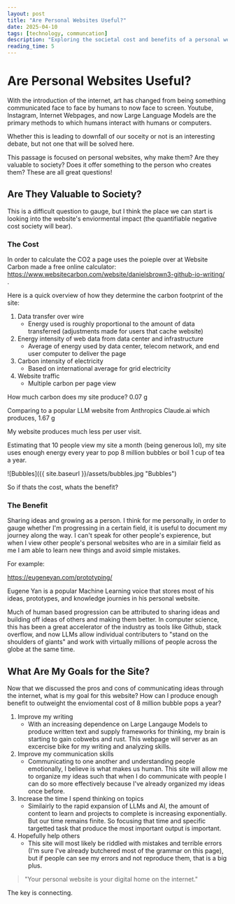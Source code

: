 ```yaml
---
layout: post
title: "Are Personal Websites Useful?"
date: 2025-04-10
tags: [technology, communcation]
description: "Exploring the societal cost and benefits of a personal webiste and digital communication."
reading_time: 5
---
```


# Are Personal Websites Useful?

With the introduction of the internet, art has changed from being something communicated face to face by humans to now face to screen. Youtube, Instagram, Internet Webpages, and now Large Language Models are the primary methods to which humans interact with humans or computers. 

Whether this is leading to downfall of our soceity or not is an interesting debate, but not one that will be solved here. 

This passage is focused on personal websites, why make them? Are they valuable to society? Does it offer something to the person who creates them? These are all great questions!

## Are They Valuable to Society?

This is a difficult question to gauge, but I think the place we can start is looking into the website's enviormental impact (the quantifiable negative cost society will bear). 

### The Cost

In order to calculate the CO2 a page uses the poieple over at Website Carbon made a free online calculator: https://www.websitecarbon.com/website/danielsbrown3-github-io-writing/ .

Here is a quick overview of how they determine the carbon footprint of the site:

1. Data transfer over wire
    * Energy used is roughly proportional to the amount of data transferred (adjustments made for users that cache website)
2. Energy intensity of web data from data center and infrastructure
    * Average of energy used by data center, telecom network, and end user computer to deliver the page
3. Carbon intensity of electricity
    * Based on international average for grid electricity
4. Website traffic
    * Multiple carbon per page view 

How much carbon does my site produce?
0.07 g 

Comparing to a popular LLM website from Anthropics Claude.ai which produces,
1.67 g 

My website produces much less per user visit.

Estimating that 10 people view my site a month (being generous lol), my site uses enough energy every year to pop 8 million bubbles or boil 1 cup of tea a year.

![Bubbles]({{ site.baseurl }}/assets/bubbles.jpg "Bubbles")

So if thats the cost, whats the benefit?

### The Benefit

Sharing ideas and growing as a person. I think for me personally, in order to gauge whether I'm progressing in a certain field, it is useful to document my journey along the way. I can't speak for other people's expierence, but when I view other people's personal websites who are in a similair field as me I am able to learn new things and avoid simple mistakes.

For example:

https://eugeneyan.com/prototyping/

Eugene Yan is a popular Machine Learning voice that stores most of his ideas, prototypes, and knowledge journies in his personal website. 

Much of human based progression can be attributed to sharing ideas and building off ideas of others and making them better. In computer science, this has been a great accelerator of the industry as tools like Github, stack overflow, and now LLMs allow individual contributers to "stand on the shoulders of giants" and work with virtually millions of people across the globe at the same time.

## What Are My Goals for the Site?

Now that we discussed the pros and cons of communicating ideas through the internet, what is my goal for this website? How can I produce enough benefit to outweight the enviomental cost of 8 million bubble pops a year?

1. Improve my writing
    * With an increasing dependence on Large Langauge Models to produce written text and supply frameworks for thinking, my brain is starting to gain cobwebs and rust. This webpage will server as an excercise bike for my writing and analyzing skills.
2. Improve my communication skills
    * Communicating to one another and understanding people emotionally, I believe is what makes us human. This site will allow me to organize my ideas such that when I do communicate with people I can do so more effectively because I've already organized my ideas once before.
3. Increase the time I spend thinking on topics
    * Similairly to the rapid expansion of LLMs and AI, the amount of content to learn and projects to complete is increasing exponentially. But our time remains finite. So focusing that time and specific targetted task that produce the most important output is important.
4. Hopefully help others
    * This site will most likely be riddled with mistakes and terrible errors (I'm sure I've already butchered most of the grammar on this page), but if people can see my errors and not reproduce them, that is a big plus. 

> "Your personal website is your digital home on the internet."

The key is connecting.